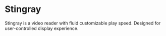 # Stingray

Stingray is a video reader with fluid customizable play speed. Designed for user-controlled display experience.

